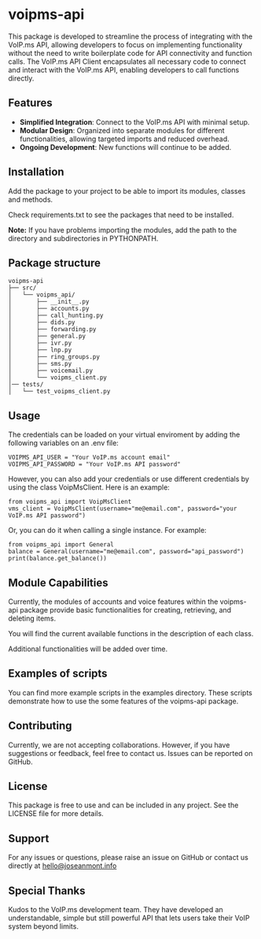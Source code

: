 # voipms-api

This package is developed to streamline the process of integrating with the VoIP.ms API, allowing developers to focus on implementing functionality without the need to write boilerplate code for API connectivity and function calls. The VoIP.ms API Client encapsulates all necessary code to connect and interact with the VoIP.ms API, enabling developers to call functions directly.

## Features

- **Simplified Integration**: Connect to the VoIP.ms API with minimal setup.
- **Modular Design**: Organized into separate modules for different functionalities, allowing targeted imports and reduced overhead.
- **Ongoing Development**: New functions will continue to be added.

## Installation

Add the package to your project to be able to import its modules, classes and methods.

Check requirements.txt to see the packages that need to be installed.

**Note:** If you have problems importing the modules, add the path to the directory and subdirectories in PYTHONPATH.

## Package structure

```plaintext
voipms-api
├── src/
│   └── voipms_api/
│       ├── __init__.py
│       ├── accounts.py
│       ├── call_hunting.py
│       ├── dids.py
│       ├── forwarding.py
│       ├── general.py
│       ├── ivr.py
│       ├── lnp.py
│       ├── ring_groups.py
│       ├── sms.py
│       ├── voicemail.py
│       └── voipms_client.py
│── tests/
│   └── test_voipms_client.py
```

## Usage

The credentials can be loaded on your virtual enviroment by adding the following variables on an .env file:

```.env
VOIPMS_API_USER = "Your VoIP.ms account email"
VOIPMS_API_PASSWORD = "Your VoIP.ms API password"
```

However, you can also add your credentials or use different credentials by using the class VoipMsClient. Here is an example:

```
from voipms_api import VoipMsClient
vms_client = VoipMsClient(username="me@email.com", password="your VoIP.ms API password")
```

Or, you can do it when calling a single instance. For example:

```
from voipms_api import General
balance = General(username="me@email.com", password="api_password")
print(balance.get_balance())
```

## Module Capabilities

Currently, the modules of accounts and voice features within the voipms-api package provide basic functionalities for creating, retrieving, and deleting items. 

You will find the current available functions in the description of each class.

Additional functionalities will be added over time.

## Examples of scripts

You can find more example scripts in the examples directory. These scripts demonstrate how to use the some features of the voipms-api package.

## Contributing

Currently, we are not accepting collaborations. However, if you have suggestions or feedback, feel free to contact us. Issues can be reported on GitHub.

## License

This package is free to use and can be included in any project. See the LICENSE file for more details.

## Support

For any issues or questions, please raise an issue on GitHub or contact us directly at hello@joseanmont.info

## Special Thanks

Kudos to the VoIP.ms development team. They have developed an understandable, simple but still powerful API that lets users take their VoIP system beyond limits.